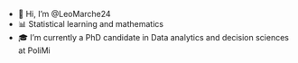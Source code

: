 - 👋 Hi, I’m @LeoMarche24
- 📊 Statistical learning and mathematics
- 🎓 I’m currently a PhD candidate in Data analytics and decision sciences at PoliMi

<!---
LeoMarche24/LeoMarche24 is a ✨ special ✨ repository because its `README.md` (this file) appears on your GitHub profile.
You can click the Preview link to take a look at your changes.
--->
